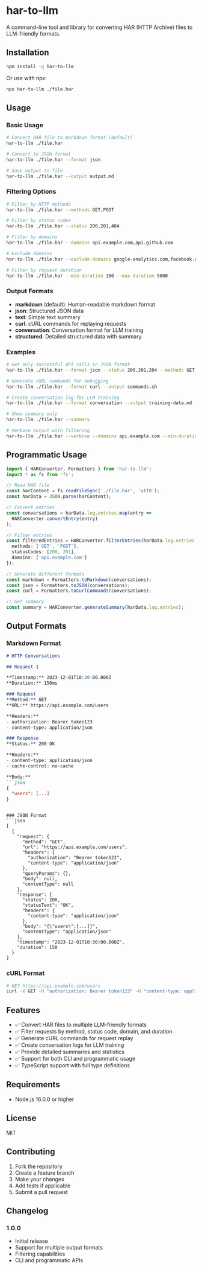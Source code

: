 # har-to-llm

A command-line tool and library for converting HAR (HTTP Archive) files to LLM-friendly formats.

## Installation

```bash
npm install -g har-to-llm
```

Or use with npx:

```bash
npx har-to-llm ./file.har
```

## Usage

### Basic Usage

```bash
# Convert HAR file to markdown format (default)
har-to-llm ./file.har

# Convert to JSON format
har-to-llm ./file.har --format json

# Save output to file
har-to-llm ./file.har --output output.md
```

### Filtering Options

```bash
# Filter by HTTP methods
har-to-llm ./file.har --methods GET,POST

# Filter by status codes
har-to-llm ./file.har --status 200,201,404

# Filter by domains
har-to-llm ./file.har --domains api.example.com,api.github.com

# Exclude domains
har-to-llm ./file.har --exclude-domains google-analytics.com,facebook.com

# Filter by request duration
har-to-llm ./file.har --min-duration 100 --max-duration 5000
```

### Output Formats

- **markdown** (default): Human-readable markdown format
- **json**: Structured JSON data
- **text**: Simple text summary
- **curl**: cURL commands for replaying requests
- **conversation**: Conversation format for LLM training
- **structured**: Detailed structured data with summary

### Examples

```bash
# Get only successful API calls in JSON format
har-to-llm ./file.har --format json --status 200,201,204 --methods GET,POST,PUT,DELETE

# Generate cURL commands for debugging
har-to-llm ./file.har --format curl --output commands.sh

# Create conversation log for LLM training
har-to-llm ./file.har --format conversation --output training-data.md

# Show summary only
har-to-llm ./file.har --summary

# Verbose output with filtering
har-to-llm ./file.har --verbose --domains api.example.com --min-duration 500
```

## Programmatic Usage

```typescript
import { HARConverter, Formatters } from 'har-to-llm';
import * as fs from 'fs';

// Read HAR file
const harContent = fs.readFileSync('./file.har', 'utf8');
const harData = JSON.parse(harContent);

// Convert entries
const conversations = harData.log.entries.map(entry => 
  HARConverter.convertEntry(entry)
);

// Filter entries
const filteredEntries = HARConverter.filterEntries(harData.log.entries, {
  methods: ['GET', 'POST'],
  statusCodes: [200, 201],
  domains: ['api.example.com']
});

// Generate different formats
const markdown = Formatters.toMarkdown(conversations);
const json = Formatters.toJSON(conversations);
const curl = Formatters.toCurlCommands(conversations);

// Get summary
const summary = HARConverter.generateSummary(harData.log.entries);
```

## Output Formats

### Markdown Format
```markdown
# HTTP Conversations

## Request 1

**Timestamp:** 2023-12-01T10:30:00.000Z
**Duration:** 150ms

### Request
**Method:** GET
**URL:** https://api.example.com/users

**Headers:**
- authorization: Bearer token123
- content-type: application/json

### Response
**Status:** 200 OK

**Headers:**
- content-type: application/json
- cache-control: no-cache

**Body:**
```json
{
  "users": [...]
}
```
```

### JSON Format
```json
[
  {
    "request": {
      "method": "GET",
      "url": "https://api.example.com/users",
      "headers": {
        "authorization": "Bearer token123",
        "content-type": "application/json"
      },
      "queryParams": {},
      "body": null,
      "contentType": null
    },
    "response": {
      "status": 200,
      "statusText": "OK",
      "headers": {
        "content-type": "application/json"
      },
      "body": "{\"users\":[...]}",
      "contentType": "application/json"
    },
    "timestamp": "2023-12-01T10:30:00.000Z",
    "duration": 150
  }
]
```

### cURL Format
```bash
# GET https://api.example.com/users
curl -X GET -H "authorization: Bearer token123" -H "content-type: application/json" "https://api.example.com/users"
```

## Features

- ✅ Convert HAR files to multiple LLM-friendly formats
- ✅ Filter requests by method, status code, domain, and duration
- ✅ Generate cURL commands for request replay
- ✅ Create conversation logs for LLM training
- ✅ Provide detailed summaries and statistics
- ✅ Support for both CLI and programmatic usage
- ✅ TypeScript support with full type definitions

## Requirements

- Node.js 16.0.0 or higher

## License

MIT

## Contributing

1. Fork the repository
2. Create a feature branch
3. Make your changes
4. Add tests if applicable
5. Submit a pull request

## Changelog

### 1.0.0
- Initial release
- Support for multiple output formats
- Filtering capabilities
- CLI and programmatic APIs
